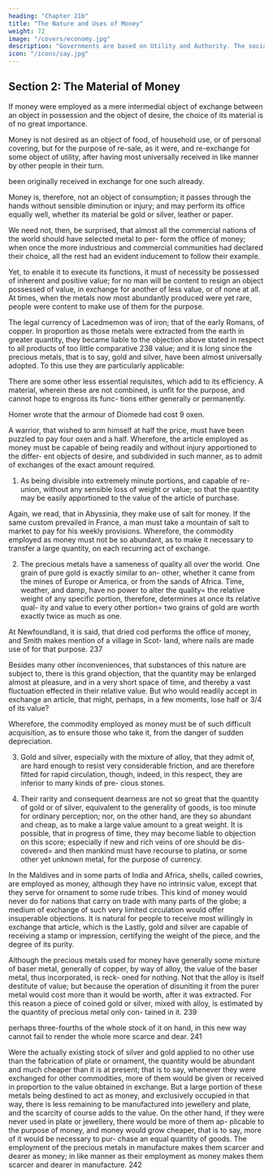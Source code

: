 ```yaml
---
heading: "Chapter 21b"
title: "The Nature and Uses of Money"
weight: 72
image: "/covers/economy.jpg"
description: "Governments are based on Utility and Authority. The social contract theory is a fallacy invented in Britain"
icon: "/icons/say.jpg"
---
```




## Section 2: The Material of Money

If money were employed as a mere intermedial object of exchange between an object in possession and the object of
desire, the choice of its material is of no great importance.

Money is not desired as an object of food, of household use, or of personal covering, but for the purpose of re-sale, as it
were, and re-exchange for some object of utility, after having most universally received in like manner by other people in
their turn.

been originally received in exchange for one such already.

Money is, therefore, not an object of consumption; it passes through the hands without sensible diminution or injury; and
may perform its office equally well, whether its material be gold or silver, leather or paper.

We need not, then, be surprised, that almost all the commercial nations of the world should have selected metal to per-
form the office of money; when once the more industrious and commercial communities had declared their choice, all
the rest had an evident inducement to follow their example.

Yet, to enable it to execute its functions, it must of necessity be possessed of inherent and positive value; for no man will
be content to resign an object possessed of value, in exchange for another of less value, or of none at all.
At times, when the metals now most abundantly produced were yet rare, people were content to make use of them for
the purpose. 

The legal currency of Lacedmemon was of iron; that of the early Romans, of copper. In proportion as those
metals were extracted from the earth in greater quantity, they
became liable to the objection above stated in respect to all
products of too little comparative 238 value; and it is long since
the precious metals, that is to say, gold and silver, have been
almost universally adopted. To this use they are particularly
applicable:

There are some other less essential requisites, which add to
its efficiency. A material, wherein these are not combined, is
unfit for the purpose, and cannot hope to engross its func-
tions either generally or permanently.

Homer wrote that the armour of Diomede had cost 9 oxen. 

A warrior, that wished to arm himself at half the price, must have been puzzled to pay four oxen and a half.
Wherefore, the article employed as money must be capable
of being readily and without injury apportioned to the differ-
ent objects of desire, and subdivided in such manner, as to
admit of exchanges of the exact amount required.

1. As being divisible into extremely minute portions, and capable of re-union, without any sensible loss of weight or value;
so that the quantity may be easily apportioned to the value of the article of purchase.

Again, we read, that in Abyssinia, they make use of salt for money. If the same custom prevailed in France, a man must
take a mountain of salt to market to pay for his weekly provisions. Wherefore, the commodity employed as money must
not be so abundant, as to make it necessary to transfer a large quantity, on each recurring act of exchange.

2. The precious metals have a sameness of quality all over the world. One grain of pure gold is exactly similar to an-
other, whether it came from the mines of Europe or America, or from the sands of Africa. Time, weather, and damp, have
no power to alter the quality= the relative weight of any specific portion, therefore, determines at once its relative qual-
ity and value to every other portion= two grains of gold are worth exactly twice as much as one.

At Newfoundland, it is said, that dried cod performs the office of money, and Smith makes mention of a village in Scot-
land, where nails are made use of for that purpose. 237 

Besides many other inconveniences, that substances of this nature are subject to, there is this grand objection, that the quantity may be enlarged almost at pleasure, and in a very short space of
time, and thereby a vast fluctuation effected in their relative
value. But who would readily accept in exchange an article,
that might, perhaps, in a few moments, lose half or 3/4 of its value? 

Wherefore, the commodity employed as money must be of such difficult acquisition, as to ensure those
who take it, from the danger of sudden depreciation.

3. Gold and silver, especially with the mixture of alloy, that
they admit of, are hard enough to resist very considerable
friction, and are therefore fitted for rapid circulation, though,
indeed, in this respect, they are inferior to many kinds of pre-
cious stones.

4. Their rarity and consequent dearness are not so great that
the quantity of gold or of silver, equivalent to the generality
of goods, is too minute for ordinary perception; nor, on the
other hand, are they so abundant and cheap, as to make a
large value amount to a great weight. It is possible, that in
progress of time, they may become liable to objection on this
score; especially if new and rich veins of ore should be dis-
covered= and then mankind must have recourse to platina, or
some other yet unknown metal, for the purpose of currency.

In the Maldives and in some parts of India and Africa, shells, called cowries, are employed as money, although they
have no intrinsic value, except that they serve for ornament to some rude tribes. This kind of money would never do for
nations that carry on trade with many parts of the globe; a medium of exchange of such very limited circulation would
offer insuperable objections. It is natural for people to receive most willingly in exchange that article, which is the
Lastly, gold and silver are capable of receiving a stamp or impression, certifying the weight of the piece, and the degree
of its purity.

Although the precious metals used for money have generally
some mixture of baser metal, generally of copper, by way of
alloy, the value of the baser metal, thus incorporated, is reck-
oned for nothing. Not that the alloy is itself destitute of value;
but because the operation of disuniting it from the purer metal
would cost more than it would be worth, after it was extracted.
For this reason a piece of coined gold or silver, mixed with
alloy, is estimated by the quantity of precious metal only con-
tained in it. 239

perhaps three-fourths of the whole stock of it on hand, in this
new way cannot fail to render the whole more scarce and
dear. 241

Were the actually existing stock of silver and gold applied to
no other use than the fabrication of plate or ornament, the
quantity would be abundant and much cheaper than it is at
present; that is to say, whenever they were exchanged for other
commodities, more of them would be given or received in
proportion to the value obtained in exchange. But a large
portion of these metals being destined to act as money, and
exclusively occupied in that way, there is less remaining to
be manufactured into jewellery and plate, and the scarcity of
course adds to the value. On the other hand, if they were never
used in plate or jewellery, there would be more of them ap-
plicable to the purpose of money, and money would grow
cheaper, that is to say, more of it would be necessary to pur-
chase an equal quantity of goods. The employment of the
precious metals in manufacture makes them scarcer and dearer
as money; in like manner as their employment as money makes
them scarcer and dearer in manufacture. 242

